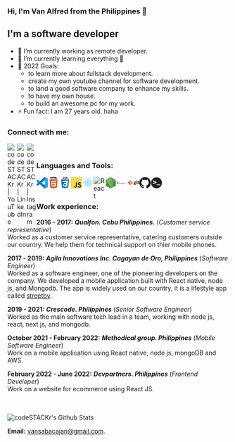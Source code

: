 ### Hi, I'm Van Alfred from the Philippines 👋

## I'm a software developer
- 🔭 I’m currently working as remote developer.
- 🌱 I’m currently learning everything 🤣
- 🥅 2022 Goals: 
   - to learn more about fullstack development.
   - create my own youtube channel for software development.
   - to land a good software company to enhance my skills.
   - to have my own house.
   - to build an awesome pc for my work.
- ⚡ Fun fact: I am 27 years old. haha

### Connect with me:

[<img align="left" alt="codeSTACKr | YouTube" width="22px" src="https://cdn.jsdelivr.net/npm/simple-icons@v3/icons/youtube.svg" />][youtube]
[<img align="left" alt="codeSTACKr | LinkedIn" width="22px" src="https://cdn.jsdelivr.net/npm/simple-icons@v3/icons/linkedin.svg" />][linkedin]
[<img align="left" alt="codeSTACKr | Instagram" width="22px" src="https://cdn.jsdelivr.net/npm/simple-icons@v3/icons/instagram.svg" />][instagram]


<br />

### Languages and Tools:

[<img align="left" alt="Visual Studio Code" width="26px" src="https://raw.githubusercontent.com/github/explore/80688e429a7d4ef2fca1e82350fe8e3517d3494d/topics/visual-studio-code/visual-studio-code.png" />]()
[<img align="left" alt="HTML5" width="26px" src="https://raw.githubusercontent.com/github/explore/80688e429a7d4ef2fca1e82350fe8e3517d3494d/topics/html/html.png" />]()
[<img align="left" alt="CSS3" width="26px" src="https://raw.githubusercontent.com/github/explore/80688e429a7d4ef2fca1e82350fe8e3517d3494d/topics/css/css.png" />]()
[<img align="left" alt="JavaScript" width="26px" src="https://raw.githubusercontent.com/github/explore/80688e429a7d4ef2fca1e82350fe8e3517d3494d/topics/javascript/javascript.png" />]()
[<img align="left" alt="React" width="26px" src="https://raw.githubusercontent.com/github/explore/80688e429a7d4ef2fca1e82350fe8e3517d3494d/topics/react/react.png" />]()
[<img align="left" alt="React" width="26px" src="https://upload.wikimedia.org/wikipedia/commons/thumb/8/8e/Nextjs-logo.svg/800px-Nextjs-logo.svg.png" />]()
[<img align="left" alt="Node.js" width="26px" src="https://raw.githubusercontent.com/github/explore/80688e429a7d4ef2fca1e82350fe8e3517d3494d/topics/nodejs/nodejs.png" />]()
[<img align="left" alt="MongoDB" width="26px" src="https://raw.githubusercontent.com/github/explore/80688e429a7d4ef2fca1e82350fe8e3517d3494d/topics/mongodb/mongodb.png" />]()
[<img align="left" alt="Git" width="26px" src="https://raw.githubusercontent.com/github/explore/80688e429a7d4ef2fca1e82350fe8e3517d3494d/topics/git/git.png" />]()
[<img align="left" alt="GitHub" width="26px" src="https://raw.githubusercontent.com/github/explore/78df643247d429f6cc873026c0622819ad797942/topics/github/github.png" />]()
[<img align="left" alt="HTML5" width="26px" src="https://raw.githubusercontent.com/github/explore/80688e429a7d4ef2fca1e82350fe8e3517d3494d/topics/terminal/terminal.png" />]()

<br />
<br />

### Work experience:
  **2016 - 2017:** ***Qualfon. Cebu Philippines.*** (*Customer service representative*) <br />
  Worked as a customer service representative, catering customers outside our country. We help them for technical support on thier mobile phones.
  <br />

  **2017 - 2019:** ***Agila Innovations Inc. Cagayan de Oro, Philippines*** (*Software Engineer*) <br />
  Worked as a software engineer, one of the pioneering developers on the company. We developed a mobile application built with React native, node js, and Mongodb. The app is widely used on our country, it is a lifestyle app called [streetby](https://streetby.com/).
  <br />

  **2019 - 2021:** ***Crescode. Philippines*** (*Senior Software Engineer*) <br />
  Worked as the main software tech lead in a team, working with node js, react, next js, and mongodb.
  <br />
  
  **October 2021 - February 2022:** ***Methodical group. Philippines*** (*Mobile Software Engineer*) <br />
  Work on a mobile application using React native, node js, mongoDB and AWS.
  <br />
  
  **February 2022 - June 2022:** ***Devpartners. Philippines*** (*Frontend Developer*) <br />
  Work on a website for ecommerce using React JS. 

<br />
<br />

<img align="left" alt="codeSTACKr's Github Stats" src="https://github-readme-stats.vercel.app/api?username=vanskins&show_icons=true&hide_border=true" />

<br />

**Email:** vansabacajan@gmail.com.

[youtube]: https://www.youtube.com/channel/UC-j4L6tVyEukhzfVBO6tEnA?view_as=subscriber
[instagram]: https://www.instagram.com/vanalfredd
[linkedin]: https://www.linkedin.com/in/van-alfred-sabacajan-16041692/
